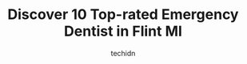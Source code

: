 ---
layout: ampstory
image: https://i0.wp.com/www.depkes.org/wp-content/uploads/2023/06/emergency-dentist-0-in-flint-mi-1685854745.jpeg?resize=640,853
author: techidn
featured: false
description: Discover the impressive array of Emergency Dentist options in Flint MI, where you can find 10 of the largest Emergency Dentist establishments in the area. From renowned classics to hidden ge
title: Discover 10 Top-rated Emergency Dentist in Flint MI
cover:
   title: Discover 10 Top-rated Emergency Dentist in Flint MI
   subtitle: Rickpate
   background: https://www.depkes.org/wp-content/uploads/2023/06/emergency-dentist-0-in-flint-mi-1685854745.jpeg

pages: 
 - layout: thirds
   top: <h1>#1 Deluxe Dental Flint</h1>
   bottom: "<p>I came in for my first visit, which was for a root canal, and was set up quickly and easily. My procedure went steadily and with no issues. the entire staff, including th</p>"
   background: https://www.depkes.org/wp-content/uploads/2023/06/emergency-dentist-1-in-flint-mi-1685854746.jpeg
   backgroundblur: true
 - layout: thirds
   top: <h1>#2 Town Center Family Dental</h1>
   bottom: "<p>Im writing this for my daughter Shannon Les. This was my first time at this dentist office. It was a great atmosphere. Katie was a good hygienist. Dr. Thomas showed a </p>"
   background: https://www.depkes.org/wp-content/uploads/2023/06/emergency-dentist-2-in-flint-mi-1685854746.jpeg
   cta:
      link: https://www.depkes.org/blog/discover-10-top-rated-emergency-dentist-in-flint-mi/
      text: Discover 10 Top-rated Emergency Dentist in Flint MI
 - layout: thirds
   top: <h1>#3 New You Dental Center</h1>
   bottom: "<p>4307 Miller Rd, Flint, MI 48507, United States</p>"
   background: https://www.depkes.org/wp-content/uploads/2023/06/emergency-dentist-3-in-flint-mi-1685854746.jpeg
   cta:
      link: https://www.depkes.org/blog/discover-10-top-rated-emergency-dentist-in-flint-mi/
      text: Discover 10 Top-rated Emergency Dentist in Flint MI
 - layout: thirds
   top: <h1>#4 Aspen Dental</h1>
   bottom: "<p>G3538 Miller Rd Ste A, Flint, MI 48507, United States</p>"
   background: https://images.unsplash.com/photo-1604871000636-074fa5117945?ixlib=rb-4.0.3&ixid=MnwxMjA3fDB8MHxwaG90by1wYWdlfHx8fGVufDB8fHx8&auto=format&fit=crop&w=640&h=853&q=80
   cta:
      link: https://www.depkes.org/blog/discover-10-top-rated-emergency-dentist-in-flint-mi/
      text: Discover 10 Top-rated Emergency Dentist in Flint MI
 - layout: thirds
   top: <h1>#5 Family Dental Group</h1>
   bottom: "<p>4021 Miller Rd, Flint, MI 48507, United States</p>"
   background: https://images.unsplash.com/photo-1527067829737-402993088e6b?ixlib=rb-4.0.3&ixid=MnwxMjA3fDB8MHxwaG90by1wYWdlfHx8fGVufDB8fHx8&auto=format&fit=crop&w=640&h=853&q=80
   cta:
      link: https://www.depkes.org/blog/discover-10-top-rated-emergency-dentist-in-flint-mi/
      text: Discover 10 Top-rated Emergency Dentist in Flint MI
 - layout: thirds
   top: <h1>#6 Chitra P. Naik DMD</h1>
   bottom: "<p>4007 W Court St, Flint, MI 48532, United States</p>"
   background: https://images.unsplash.com/photo-1531169509526-f8f1fdaa4a67?ixlib=rb-4.0.3&ixid=MnwxMjA3fDB8MHxwaG90by1wYWdlfHx8fGVufDB8fHx8&auto=format&fit=crop&w=640&h=853&q=80
   cta:
      link: https://www.depkes.org/blog/discover-10-top-rated-emergency-dentist-in-flint-mi/
      text: Discover 10 Top-rated Emergency Dentist in Flint MI
 - layout: thirds
   top: <h1>#7 Valley Dental Center</h1>
   bottom: "<p>4170 Lennon Rd # A, Flint, MI 48507, United States</p>"
   background: https://images.unsplash.com/photo-1488554378835-f7acf46e6c98?ixlib=rb-4.0.3&ixid=MnwxMjA3fDB8MHxwaG90by1wYWdlfHx8fGVufDB8fHx8&auto=format&fit=crop&w=640&h=853&q=80
   cta:
      link: https://www.depkes.org/blog/discover-10-top-rated-emergency-dentist-in-flint-mi/
      text: Discover 10 Top-rated Emergency Dentist in Flint MI
 - layout: thirds
   middle: Continue reading...
   background: https://images.unsplash.com/photo-1533735380053-eb8d0759b24a?ixlib=rb-4.0.3&ixid=MnwxMjA3fDB8MHxwaG90by1wYWdlfHx8fGVufDB8fHx8&auto=format&fit=crop&w=640&h=853&q=80
   cta:
      link: https://www.depkes.org/blog/discover-10-top-rated-emergency-dentist-in-flint-mi/
      text: Discover 10 Top-rated Emergency Dentist in Flint MI
      
---